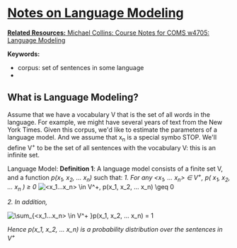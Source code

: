 <a href="https://www.codecogs.com/eqnedit.php?latex=\sum_{<x_1...x_n>&space;\in&space;V^&plus;&space;}p(x_1,&space;x_2,&space;...&space;x_n)&space;=&space;1" target="_blank">

# Notes on Language Modeling
**Related Resources:**
Michael Collins: [Course Notes for COMS w4705: Language Modeling](http://www.cs.columbia.edu/~mcollins/courses/nlp2011/notes/lm.pdf)

**Keywords:**
- corpus: set of sentences in some language
- 

## What is Language Modeling?
Assume that we have a vocabulary V that is the set of all words in the language. For example, we might have several years of text from the New York Times. Given this corpus, we'd like to estimate the parameters of a language model. And we assume that x<sub>n</sub> is a special symbo STOP. We'll define V<sup>+</sup>  to be the set of all sentences with the vocabulary V: this is an infinite set.

Language Model:
**Definition 1**: A language model consists of a finite set V, and a function *p(x<sub>1</sub>, x<sub>2</sub>, ... x<sub>n</sub>)* such that:
*1. For any <x<sub>1</sub>, ... x<sub>n</sub>> &isin; V<sup>+</sup>, p( x<sub>1</sub>, x<sub>2</sub>, ... x<sub>n</sub> ) ≥ 0*
<img src="https://latex.codecogs.com/gif.latex?<x_1...x_n>&space;\in&space;V^&plus;,&space;p(x_1,&space;x_2,&space;...&space;x_n)&space;\geq&space;0" title="<x_1...x_n> \in V^+, p(x_1, x_2, ... x_n) \geq 0" /></a>

*2. In addition,*

<img src="https://latex.codecogs.com/gif.latex?\sum_{<x_1...x_n>&space;\in&space;V^&plus;&space;}p(x_1,&space;x_2,&space;...&space;x_n)&space;=&space;1" title="\sum_{<x_1...x_n> \in V^+ }p(x_1, x_2, ... x_n) = 1" /></a>

*Hence p(x_1, x_2, ... x_n) is a probability distribution over the sentences in V<sup>+</sup>*

<!--stackedit_data:
eyJoaXN0b3J5IjpbLTcyNDM3NTk2NSwxMjI5ODkxODQ5LC00Nj
k2ODY3MjUsLTE0ODA4NTg5ODYsLTI2MTA2MjQ3XX0=
-->